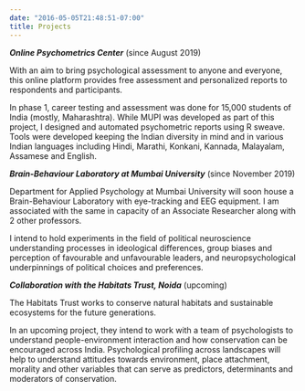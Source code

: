 ```yaml
---
date: "2016-05-05T21:48:51-07:00"
title: Projects
---
```



_**Online Psychometrics Center**_ (since August 2019)

With an aim to bring psychological assessment to anyone and everyone, this online platform provides free assessment and personalized reports to respondents and participants. 

In phase 1, career testing and assessment was done for 15,000 students of India (mostly, Maharashtra). While MUPI was developed as part of this project, I designed and automated psychometric reports using R sweave. Tools were developed keeping the Indian diversity in mind and in various Indian languages including Hindi, Marathi, Konkani, Kannada, Malayalam, Assamese and English. 


_**Brain-Behaviour Laboratory at Mumbai University**_ (since November 2019)

Department for Applied Psychology at Mumbai University will soon house a Brain-Behaviour Laboratory with eye-tracking and EEG equipment. I am associated with the same in capacity of an Associate Researcher along with 2 other professors. 

I intend to hold experiments in the field of political neuroscience understanding processes in ideological differences, group biases and perception of favourable and unfavourable leaders, and neuropsychological underpinnings of political choices and preferences. 

_**Collaboration with the Habitats Trust, Noida**_ (upcoming)

The Habitats Trust works to conserve natural habitats and sustainable ecosystems for the future generations. 

In an upcoming project, they intend to work with a team of psychologists to understand people-environment interaction and how conservation can be encouraged across India. Psychological profiling across landscapes will help to understand attitudes towards environment, place attachment, morality and other variables that can serve as predictors, determinants and moderators of conservation.